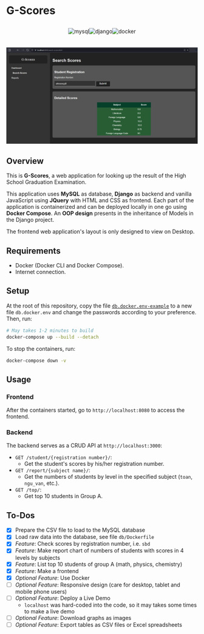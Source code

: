 # G-Scores

<!--markdownlint-disable MD033-->

<div style="
  --padding-horizontal: 20px;
  padding-top: 10px;
  padding-bottom: 20px;
  padding-left: var(--padding-horizontal);
  padding-right: var(--padding-horizontal);
  width: calc(100% - 2 * var(--padding-horizontal));
  display: flex;
  flex-direction: row;
  flex-wrap: wrap;
  justify-content: center;
">
  <img alt="mysql" src="https://img.shields.io/badge/-MySQL-003B57?style=flat-square&logo=mysql&logoColor=white" />
  <img alt="django" src="https://img.shields.io/badge/-Django-0C7028?style=flat-square&logo=Django&logoColor=auto" />
  <img alt="docker" src="https://img.shields.io/badge/-Docker-1D63ED?style=flat-square&logo=docker&logoColor=white" />
</div>

![Screenshot](screenshot.png)

## Overview

This is **G-Scores**, a web application for looking up the result of the High School Graduation Examination.

This application uses **MySQL** as database, **Django** as backend and vanilla JavaScript using **JQuery** with HTML and CSS as frontend. Each part of the application is containerized and can be deployed locally in one go using **Docker Compose**. An **OOP design** presents in the inheritance of Models in the Django project.

The frontend web application's layout is only designed to view on Desktop.

## Requirements

* Docker (Docker CLI and Docker Compose).
* Internet connection.

## Setup

At the root of this repository, copy the file [`db.docker.env-example`](./db.docker.env-example) to a new file `db.docker.env` and change the passwords according to your preference. Then, run:

```bash
# May takes 1-2 minutes to build
docker-compose up --build --detach
```

To stop the containers, run:

```bash
docker-compose down -v
```

## Usage

### Frontend

After the containers started, go to `http://localhost:8080` to access the frontend.

### Backend

The backend serves as a CRUD API at `http://localhost:3000`:

* `GET /student/{registration number}/`:
  * Get the student's scores by his/her registration number.
* `GET /report/{subject name}/`:
  * Get the numbers of students by level in the specified subject (`toan`, `ngu_van`, etc.).
* `GET /top/`:
  * Get top 10 students in Group A.

## To-Dos

* [x] Prepare the CSV file to load to the MySQL database
* [x] Load raw data into the database, see file `db/Dockerfile`
* [x] *Feature*: Check scores by registration number, i.e. `sbd`
* [x] *Feature*: Make report chart of numbers of students with scores in 4 levels by subjects
* [x] *Feature*: List top 10 students of group A (math, physics, chemistry)
* [x] *Feature*: Make a frontend
* [x] *Optional Feature*: Use Docker
* [ ] *Optional Feature*: Responsive design (care for desktop, tablet and mobile phone users)
* [ ] *Optional Feature*: Deploy a Live Demo
  * `localhost` was hard-coded into the code, so it may takes some times to make a live demo
* [ ] *Optional Feature*: Download graphs as images
* [ ] *Optional Feature*: Export tables as CSV files or Excel spreadsheets
